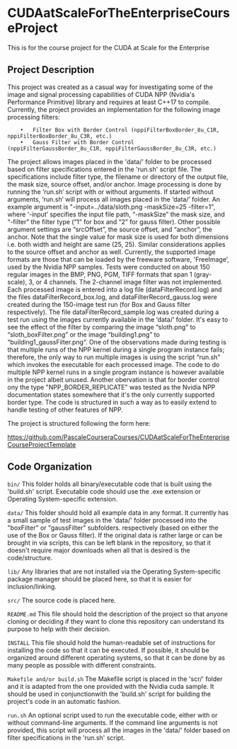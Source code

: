 # CUDAatScaleForTheEnterpriseCourseProject
This is for the course project for the CUDA at Scale for the Enterprise

## Project Description

This project was created as a casual way for investigating some of the image and signal processing capabilities of CUDA NPP (Nvidia's Performance Primitive) library and requires at least C++17 to compile.
Currently, the project provides an implementation for the following image processing filters:

		•	Filter Box with Border Control (nppiFilterBoxBorder_8u_C1R, nppiFilterBoxBorder_8u_C3R, etc.)
		•	Gauss Filter with Border Control (nppiFilterGaussBorder_8u_C1R, nppiFilterGaussBorder_8u_C3R, etc.)
		
The project allows images placed in the 'data/' folder to be processed based on filter specifications entered in the 'run.sh' script file. The specifications include filter type, the filename or directory of the output file, the mask size, source offset, and/or anchor. Image processing is done by running the ‘run.sh’ script with or without arguments. If started without arguments, ‘run.sh’ will process all images placed in the ‘data/’ folder. An example argument is "-input=../data/sloth.png -maskSize=25 -filter=1", where ‘-input’ specifies the input file path, “-maskSize” the mask size, and “-filter” the filter type (“1” for box and “2” for gauss filter). Other possible argument settings are “srcOffset”, the source offset, and “anchor”, the anchor. Note that the single value for mask size is used for both dimensions i.e. both width and height are same (25, 25). Similar considerations applies to the source offset and anchor as well. Currently, the supported image formats are those that can be loaded by the freeware software, 'FreeImage’, used by the Nvidia NPP samples. Tests were conducted on about 150 regular images in the BMP, PNG, PGM, TIFF formats that span 1 (gray-scale), 3, or 4 channels. The 2-channel image filter was not implemented.  Each processed image is entered into a log file (dataFilterRecord.log) and the files dataFilterRecord_box.log, and dataFilterRecord_gauss.log were created during the 150-image test run (for Box and Gauss filter respectively). The file dataFilterRecord_sample.log was created during a test run using the images currently available in the ‘data/’ folder.
It's easy to see the effect of the filter by comparing the image “sloth.png” to “sloth_boxFilter.png” or the image “building1.png” to “building1_gaussFilter.png”.
One of the observations made during testing is that multiple runs of the NPP kernel during a single program instance fails; therefore, the only way to run multiple images is using the script “run.sh” which invokes the executable for each processed image. The code to do multiple NPP kernel runs in a single program instance is however available in the project albeit unused. Another obervation is that for border control ony the type "NPP_BORDER_REPLICATE" was tested as the Nvidia NPP documentation states somewhere that it's the only currently supported border type.
The code is structured in such a way as to easily extend to handle testing of other features of NPP. 

The project is structured following the form here:

https://github.com/PascaleCourseraCourses/CUDAatScaleForTheEnterpriseCourseProjectTemplate
 

## Code Organization

```bin/```
This folder holds all binary/executable code that is built using the 'build.sh' script. Executable code should use the .exe extension or Operating System-specific extension.

```data/```
This folder should hold all example data in any format. It currently has a small sample of test images in the 'data/' folder processed into the "boxFilter" or "gaussFilter" subfolders.
respectively (based on either the use of the Box or Gauss filter). If the original data is rather large or can be brought in via scripts, this can be left blank in the repository, so that it doesn't require major downloads when all that is desired is the code/structure.

```lib/```
Any libraries that are not installed via the Operating System-specific package manager should be placed here, so that it is easier for inclusion/linking.

```src/```
The source code is placed here. 

```README.md```
This file should hold the description of the project so that anyone cloning or deciding if they want to clone this repository can understand its purpose to help with their decision.

```INSTALL```
This file should hold the human-readable set of instructions for installing the code so that it can be executed. If possible, it should be organized around different operating systems, so that it can be done by as many people as possible with different constraints.

```Makefile and/or build.sh```
The Makefile script is placed in the 'scr/' folder and it is adapted from the one provided with the Nvidia cuda sample. It should be used in conjunctionwith the 'build.sh' script for building the project's code in an automatic fashion.

```run.sh```
An optional script used to run the executable code, either with or without command-line arguments. If the command line arguments is not provided, this script will process all the images in the 'data/' folder based on filter specifications in the 'run.sh' script.
